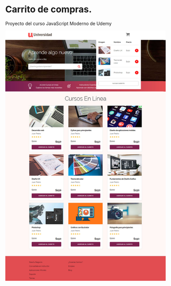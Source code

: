 # Carrito de compras.
Proyecto del curso JavaScript Moderno de Udemy

![preview](https://github.com/leisosag/carrito/blob/master/img/carrito.jpg)
